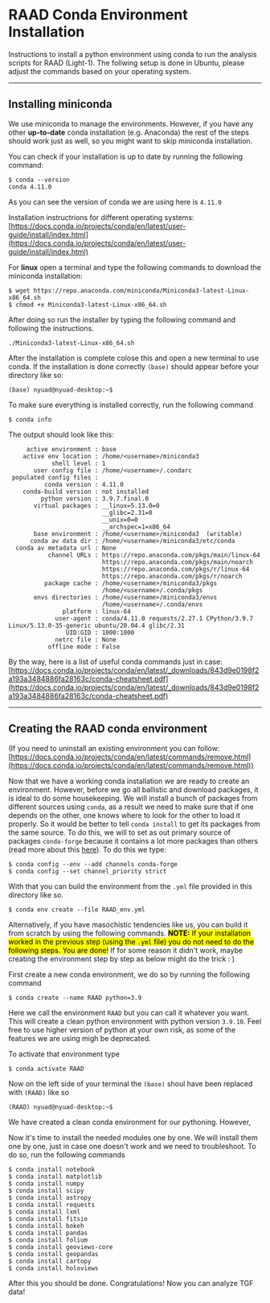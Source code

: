 # RAAD Conda Environment Installation

Instructions to install a python environment using conda to run the analysis scripts for RAAD (Light-1). The follwing setup is done in Ubuntu, please adjust the commands based on your operating system.

---

## Installing miniconda

We use miniconda to manage the environments. However, if you have any other **up-to-date** conda installation (e.g. Anaconda) the rest of the steps should work just as well, so you might want to skip miniconda installation. 

You can check if your installation is up to date by running the following command:
```shell
$ conda --version
conda 4.11.0
```

As you can see the version of conda we are using here is `4.11.0`

Installation instructrions for different operating systems: [https://docs.conda.io/projects/conda/en/latest/user-guide/install/index.html](https://docs.conda.io/projects/conda/en/latest/user-guide/install/index.html)

For **linux** open a terminal and type the following commands to download the miniconda installation:
```shell
$ wget https://repo.anaconda.com/miniconda/Miniconda3-latest-Linux-x86_64.sh
$ chmod +x Miniconda3-latest-Linux-x86_64.sh
```
After doing so run the installer by typing the following command and following the instructions.
```shell
./Miniconda3-latest-Linux-x86_64.sh
```
After the installation is complete colose this and open a new terminal to use conda. If the installation is done correctly `(base)` should appear before your directory like so:
```shell
(base) nyuad@nyuad-desktop:~$
```

To make sure everything is installed correctly, run the following command
```shell
$ conda info
```
The output should look like this:
```shell
     active environment : base
    active env location : /home/<username>/miniconda3
            shell level : 1
       user config file : /home/<username>/.condarc
 populated config files : 
          conda version : 4.11.0
    conda-build version : not installed
         python version : 3.9.7.final.0
       virtual packages : __linux=5.13.0=0
                          __glibc=2.31=0
                          __unix=0=0
                          __archspec=1=x86_64
       base environment : /home/<username>/miniconda3  (writable)
      conda av data dir : /home/<username>/miniconda3/etc/conda
  conda av metadata url : None
           channel URLs : https://repo.anaconda.com/pkgs/main/linux-64
                          https://repo.anaconda.com/pkgs/main/noarch
                          https://repo.anaconda.com/pkgs/r/linux-64
                          https://repo.anaconda.com/pkgs/r/noarch
          package cache : /home/<username>/miniconda3/pkgs
                          /home/<username>/.conda/pkgs
       envs directories : /home/<username>/miniconda3/envs
                          /home/<username>/.conda/envs
               platform : linux-64
             user-agent : conda/4.11.0 requests/2.27.1 CPython/3.9.7 Linux/5.13.0-35-generic ubuntu/20.04.4 glibc/2.31
                UID:GID : 1000:1000
             netrc file : None
           offline mode : False
```

By the way, here is a list of useful conda commands just in case: [https://docs.conda.io/projects/conda/en/latest/_downloads/843d9e0198f2a193a3484886fa28163c/conda-cheatsheet.pdf](https://docs.conda.io/projects/conda/en/latest/_downloads/843d9e0198f2a193a3484886fa28163c/conda-cheatsheet.pdf)

---

## Creating the RAAD conda environment

(If you need to uninstall an existing environment you can follow: [https://docs.conda.io/projects/conda/en/latest/commands/remove.html](https://docs.conda.io/projects/conda/en/latest/commands/remove.html))

Now that we have a working conda installation we are ready to create an environment. However, before we go all ballistic and download packages, it is ideal to do some housekeeping. We will install a bunch of packages from different sources using `conda`, as a result we need to make sure that if one depends on the other, one knows where to look for the other to load it properly. So it would be better to tell `conda install` to get its packages from the same source. To do this, we will to set as out primary source of packages `conda-forge` because it contains a lot more packages than others (read more about this [here](https://conda-forge.org/docs/user/tipsandtricks.html#using-multiple-channels)). To do this we type:
```shell
$ conda config --env --add channels conda-forge
$ conda config --set channel_priority strict
``` 

With that you can build the environment from the `.yml` file provided in this directory like so.
```shell
$ conda env create --file RAAD_env.yml
```

Alternatively, if you have masochistic tendencies like us, you can build it from scratch by using the following commands. <mark>**NOTE:** If your installation worked in the previous step (using the `.yml` file) you do not need to do the following steps. You are done!</mark> If for some reason it didn't work, maybe creating the environment step by step as below might do the trick : )

First create a new conda environment, we do so by running the following command
```shell
$ conda create --name RAAD python=3.9
```

Here we call the environment `RAAD` but you can call it whatever you want. This will create a clean python environment with python version `3.9.10`. Feel free to use higher version of python at your own risk, as some of the features we are using migh be deprecated. 

To activate that environment type
```shell
$ conda activate RAAD
```
Now on the left side of your terminal the `(base)` shoul have been replaced with `(RAAD)` like so
```shell
(RAAD) nyuad@nyuad-desktop:~$
```
We have created a clean conda environment for our pythoning. However,

Now it's time to install the needed modules one by one. We will install them one by one, just in case one doesn't work and we need to troubleshoot. To do so, run the following commands
```shell
$ conda install notebook
$ conda install matplotlib
$ conda install numpy
$ conda install scipy
$ conda install astropy
$ conda install requests
$ conda install lxml
$ conda install fitsio
$ conda install bokeh
$ conda install pandas
$ conda install folium 
$ conda install geoviews-core
$ conda install geopandas
$ conda install cartopy
$ conda install holoviews
```
After this you should be done. Congratulations! Now you can analyze TGF data!
